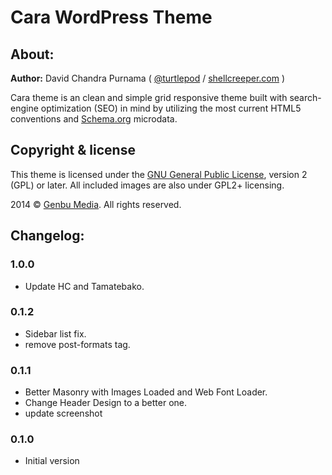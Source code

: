 # Cara WordPress Theme

## About:

**Author:** David Chandra Purnama ( [@turtlepod](http://twitter.com/turtlepod) / [shellcreeper.com](http://shellcreeper.com/) )

Cara theme is an clean and simple grid responsive theme built with search-engine optimization (SEO) in mind by utilizing the most current HTML5 conventions and [Schema.org](http://schema.org) microdata.

## Copyright & license

This theme is licensed under the [GNU General Public License](http://www.gnu.org/licenses/old-licenses/gpl-2.0.html), version 2 (GPL) or later.
All included images are also under GPL2+ licensing.

2014 © [Genbu Media](http://genbu.me/). All rights reserved.

## Changelog:

### 1.0.0
* Update HC and Tamatebako.

### 0.1.2
* Sidebar list fix.
* remove post-formats tag.

### 0.1.1
* Better Masonry with Images Loaded and Web Font Loader.
* Change Header Design to a better one.
* update screenshot

### 0.1.0
* Initial version
